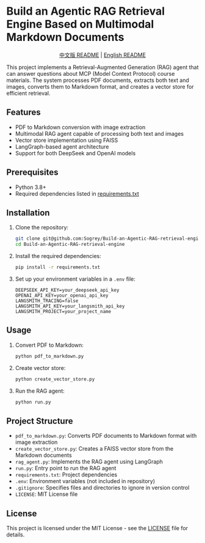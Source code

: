 # Build an Agentic RAG Retrieval Engine Based on Multimodal Markdown Documents

<div align="center">
  <p>
    <a href="./README.zh.md">中文版 README</a> | 
    <a href="./README.md">English README</a>
  </p>
</div>

This project implements a Retrieval-Augmented Generation (RAG) agent that can answer questions about MCP (Model Context Protocol) course materials. The system processes PDF documents, extracts both text and images, converts them to Markdown format, and creates a vector store for efficient retrieval.

## Features

- PDF to Markdown conversion with image extraction
- Multimodal RAG agent capable of processing both text and images
- Vector store implementation using FAISS
- LangGraph-based agent architecture
- Support for both DeepSeek and OpenAI models

## Prerequisites

- Python 3.8+
- Required dependencies listed in [requirements.txt](requirements.txt)

## Installation

1. Clone the repository:
   ```bash
   git clone git@github.com:Sogrey/Build-an-Agentic-RAG-retrieval-engine.git
   cd Build-an-Agentic-RAG-retrieval-engine
   ```

2. Install the required dependencies:
   ```bash
   pip install -r requirements.txt
   ```

3. Set up your environment variables in a `.env` file:
   ```env
   DEEPSEEK_API_KEY=your_deepseek_api_key
   OPENAI_API_KEY=your_openai_api_key
   LANGSMITH_TRACING=false
   LANGSMITH_API_KEY=your_langsmith_api_key
   LANGSMITH_PROJECT=your_project_name
   ```

## Usage

1. Convert PDF to Markdown:
   ```bash
   python pdf_to_markdown.py
   ```

2. Create vector store:
   ```bash
   python create_vector_store.py
   ```

3. Run the RAG agent:
   ```bash
   python run.py
   ```

## Project Structure

- `pdf_to_markdown.py`: Converts PDF documents to Markdown format with image extraction
- `create_vector_store.py`: Creates a FAISS vector store from the Markdown documents
- `rag_agent.py`: Implements the RAG agent using LangGraph
- `run.py`: Entry point to run the RAG agent
- `requirements.txt`: Project dependencies
- `.env`: Environment variables (not included in repository)
- `.gitignore`: Specifies files and directories to ignore in version control
- `LICENSE`: MIT License file

## License

This project is licensed under the MIT License - see the [LICENSE](LICENSE) file for details.